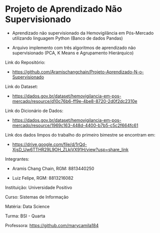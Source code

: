 # Projeto de Aprendizado Não Supervisionado

  - Aprendizado não supervisionado da Hemovigilância em Pós-Mercado utilizando linguagem Python (Banco de dados Pandas)

  - Arquivo implemento com três algoritmos de aprendizado não supervisionado (PCA, K Means e Agrupamento Hierárquico)

Link do Repositório:

  - https://github.com/Aramischangchain/Projeto-Aprendizado-N-o-Supervisionado

Link do Dataset:

  - https://dados.gov.br/dataset/hemovigilancia-em-pos-mercado/resource/d10c76b6-ff9e-4be8-8720-2d0f2dc2310e

Link do Dicionário de Dados:

  - https://dados.gov.br/dataset/hemovigilancia-em-pos-mercado/resource/1969c163-448d-4400-b7b5-c5c2f664fc61

Link dos dados limpos do trabalho do primeiro bimestre se encontram em:

  - https://drive.google.com/file/d/1rQd-XjsD_Uw6TTHR29L9OH_ZLkiVX91H/view?usp=share_link

Integrantes:

  - Aramis Chang Chain, RGM: 8813440250

  - Luiz Felipe, RGM: 8813216082
  
  Instituição: Universidade Positivo
  
  Curso: Sistemas de Informação
  
  Matéria: Data Science 
  
  Turma: BSI - Quarta
  
  Professora: https://github.com/marycamila184
